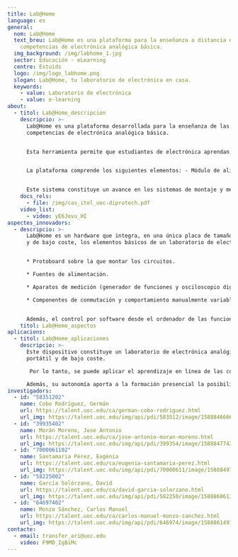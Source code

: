 ```yaml
---
title: Lab@Home
language: es
general:
  nom: Lab@Home
  text_breu: Lab@Home es una plataforma para la enseñanza a distancia de las
    competencias de electrónica analógica básica.
  img_background: /img/labhome_1.jpg
  sector: Educación - eLearning
  centre: Estuids
  logo: /img/logo_labhome.png
  slogan: Lab@Home, tu laboratorio de electrónica en casa.
  keywords:
    - value: Laboratorio de electrónica
    - value: e-learning
about:
  - titol: Lab@Home_descripcion
    descripcio: >-
      Lab@Home es una plataforma desarrollada para la enseñanza de las
      competencias de electrónica analógica básica. 


      Esta herramienta permite que estudiantes de electrónica aprendan, de manera práctica, el diseño y montaje de circuitos electrónicos y también la utilización de aparatos de generación de señales propias de un laboratorio de electrónica. 


      La plataforma comprende los siguientes elementos: - Módulo de alimentación, con dos fuentes conmutadas y una multitud de reguladores lineales, conectado al alimentador. - Un microcontrolador, con dos canales de entrada analógicos y un canal de salida analógico, con conexión al ordenador y al módulo de alimentación. - Una memoria conectada al microcontrolador. - Un módulo de generación de señal conectado al canal de salida analógico del microcontrolador y el módulo de usuario. - Un módulo de captura de señal conectado a los dos canales de entrada analógicos del microcontrolador y el módulo de usuario. - Un módulo de usuario con una placa de inserción que permite al usuario montar circuitos electrónicos y con conexiones al módulo de captura de señal, el módulo de generación de señal y el módulo de alimentación. 


      Este sistema constituye un avance en los sistemas de montaje y medición de circuitos electrónicos para el ámbito académico.
    docs_rels:
      - file: /img/cas_itol_uoc-diprotech.pdf
    video_list:
      - video: yE6Jovu_HI
aspectes_innovadors:
  - descripcio: >-
      Lab@Home es un hardware que integra, en una única placa de tamaño reducido
      y de bajo coste, los elementos básicos de un laboratorio de electrónica: 


      * Protoboard sobre la que montar los circuitos. 

      * Fuentes de alimentación. 

      * Aparatos de medición (generador de funciones y osciloscopio digital). 

      * Componentes de conmutación y comportamiento manualmente variable (interruptor, pulsador y potenciómetro multivuelta). 


      Además, el control por software desde el ordenador de las funcionalidades de los aparatos de medida incluidos en la placa es independiente del lenguaje de programación o plataforma software que se quiera emplear para hacerlo.
    titol: Lab@Home_aspectos
aplicacions:
  - titol: Lab@Home_aplicaciones
    descripcio: >-
      Este dispositivo constituye un laboratorio de electrónica analógica
      portátil y de bajo coste.

       Por lo tanto, se puede aplicar el aprendizaje en línea de las competencias de electrónica básica (diseño y montaje de circuitos electrónicos, y utilización de aparatos de generación de señales y medición propios de un laboratorio) que se adquieren en la enseñanza presencial. 

      Además, su autonomía aporta a la formación presencial la posibilidad de optimizar el tiempo de práctica en el laboratorio, lo que permite que la enseñanza pueda adecuarse a los distintos ritmos de aprendizaje de los estudiantes.
investigadors:
  - id: "58351202"
    name: Cobo Rodríguez, Germán
    url: https://talent.uoc.edu/ca/german-cobo-rodriguez.html
    url_img: https://talent.uoc.edu/img/api/pdi/583512/image/1588846666246
  - id: "39935402"
    name: Morán Moreno, Jose Antonio
    url: https://talent.uoc.edu/ca/jose-antonio-moran-moreno.html
    url_img: https://talent.uoc.edu/img/api/pdi/399354/image/1588847742038
  - id: "7000061102"
    name: Santamaria Pérez, Eugènia
    url: https://talent.uoc.edu/ca/eugenia-santamaria-perez.html
    url_img: https://talent.uoc.edu/img/api/pdi/70000611/image/1588849761330
  - id: "58225002"
    name: García Solórzano, David
    url: https://talent.uoc.edu/ca/david-garcia-solorzano.html
    url_img: https://talent.uoc.edu/img/api/pdi/582250/image/1588860613822
  - id: "64697402"
    name: Monzo Sánchez, Carlos Manuel
    url: https://talent.uoc.edu/ca/carlos-manuel-monzo-sanchez.html
    url_img: https://talent.uoc.edu/img/api/pdi/646974/image/1588861497239
contacte:
  - email: transfer_ari@uoc.edu
    video: F9MD_IgBiMc
---
```

